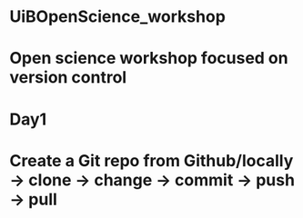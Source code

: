 # UiBOpenScience_workshop
# Open science workshop focused on version control
# Day1
# Create a Git repo from Github/locally -> clone -> change -> commit -> push -> pull
